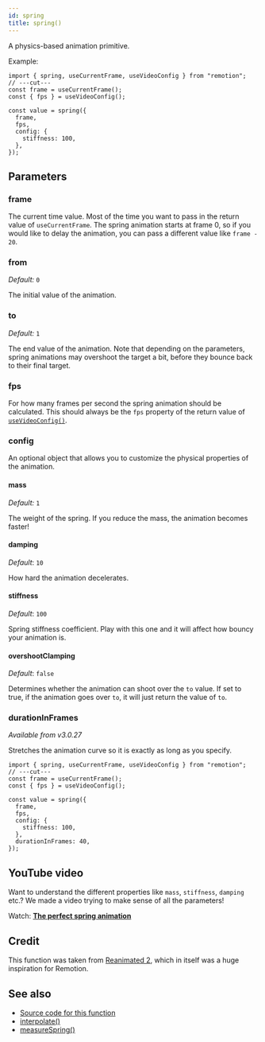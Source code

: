 ```yaml
---
id: spring
title: spring()
---
```


A physics-based animation primitive.

Example:

```tsx twoslash
import { spring, useCurrentFrame, useVideoConfig } from "remotion";
// ---cut---
const frame = useCurrentFrame();
const { fps } = useVideoConfig();

const value = spring({
  frame,
  fps,
  config: {
    stiffness: 100,
  },
});
```

## Parameters

### frame

The current time value. Most of the time you want to pass in the return value of `useCurrentFrame`. The spring animation starts at frame 0, so if you would like to delay the animation, you can pass a different value like `frame - 20`.

### from

_Default:_ `0`

The initial value of the animation.

### to

_Default:_ `1`

The end value of the animation. Note that depending on the parameters, spring animations may overshoot the target a bit, before they bounce back to their final target.

### fps

For how many frames per second the spring animation should be calculated. This should always be the `fps` property of the return value of [`useVideoConfig()`](/docs/use-video-config).

### config

An optional object that allows you to customize the physical properties of the animation.

#### mass

_Default:_ `1`

The weight of the spring. If you reduce the mass, the animation becomes faster!

#### damping

_Default_: `10`

How hard the animation decelerates.

#### stiffness

_Default_: `100`

Spring stiffness coefficient. Play with this one and it will affect how bouncy your animation is.

#### overshootClamping

_Default_: `false`

Determines whether the animation can shoot over the `to` value. If set to true, if the animation goes over `to`, it will just return the value of `to`.

### durationInFrames

_Available from v3.0.27_

Stretches the animation curve so it is exactly as long as you specify.

```tsx twoslash
import { spring, useCurrentFrame, useVideoConfig } from "remotion";
// ---cut---
const frame = useCurrentFrame();
const { fps } = useVideoConfig();

const value = spring({
  frame,
  fps,
  config: {
    stiffness: 100,
  },
  durationInFrames: 40,
});
```

## YouTube video

Want to understand the different properties like `mass`, `stiffness`, `damping` etc.? We made a video trying to make sense of all the parameters!

Watch: **[The perfect spring animation](https://www.youtube.com/watch?v=GE8ZqrKqE5g)**

## Credit

This function was taken from [Reanimated 2](https://github.com/software-mansion/react-native-reanimated), which in itself was a huge inspiration for Remotion.

## See also

- [Source code for this function](https://github.com/remotion-dev/remotion/blob/main/packages/core/src/spring/index.ts)
- [interpolate()](/docs/interpolate)
- [measureSpring()](/docs/measure-spring)
